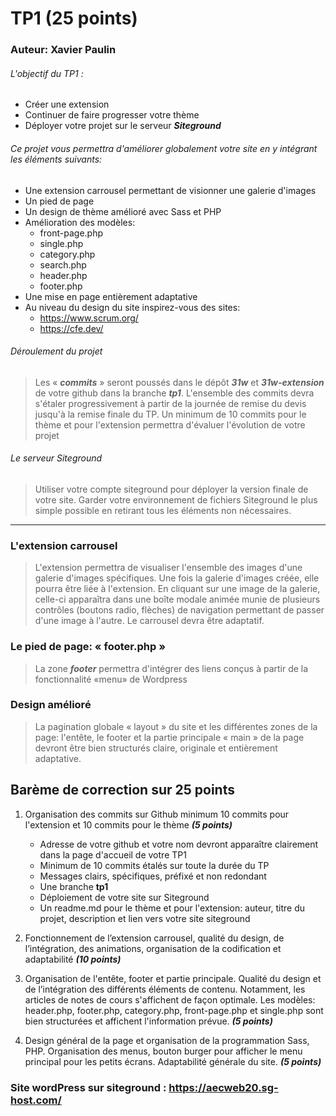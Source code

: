 # TP1 (25 points)

### Auteur: Xavier Paulin

###### L\'objectif du TP1 :

- Créer une extension
- Continuer de faire progresser votre thème
- Déployer votre projet sur le serveur **_Siteground_**

###### Ce projet vous permettra d\'améliorer globalement votre site en y intégrant les éléments suivants:

- Une extension carrousel permettant de visionner une galerie d\'images
- Un pied de page
- Un design de thème amélioré avec Sass et PHP
- Amélioration des modèles:
  - front-page.php
  - single.php
  - category.php
  - search.php
  - header.php
  - footer.php
- Une mise en page entièrement adaptative
- Au niveau du design du site inspirez-vous des sites:
  - https://www.scrum.org/
  - https://cfe.dev/

###### Déroulement du projet

> Les « **_commits_** » seront poussés dans le dépôt **_31w_** et **_31w-extension_** de votre github dans la branche **_tp1_**.
> L\'ensemble des commits devra s\'étaler progressivement à partir de la journée de remise du devis jusqu\'à la remise finale du TP.
> Un minimum de 10 commits pour le thème et pour l\'extension permettra d\'évaluer l\'évolution de votre projet

###### Le serveur Siteground

> Utiliser votre compte siteground pour déployer la version finale de votre site.
> Garder votre environnement de fichiers Siteground le plus simple possible en retirant tous les éléments non nécessaires.

---

### L\'extension carrousel

> L\'extension permettra de visualiser l\'ensemble des images d\'une galerie d\'images spécifiques. Une fois la galerie d\'images créée, elle pourra être liée à l\'extension. En cliquant sur une image de la galerie, celle-ci apparaîtra dans une boîte modale animée munie de plusieurs contrôles (boutons radio, flèches) de navigation permettant de passer d\'une image à l\'autre. Le carrousel devra être adaptatif.

### Le pied de page: « **footer.php** »

> La zone **_footer_** permettra d\'intégrer des liens conçus à partir de la fonctionnalité «menu» de Wordpress

### Design amélioré

> La pagination globale « layout » du site et les différentes zones de la page: l'entête, le footer et la partie principale « main » de la page devront être bien structurés claire, originale et entièrement adaptative.

## Barème de correction sur 25 points

1. Organisation des commits sur Github minimum 10 commits pour l'extension et 10 commits pour le thème **_(5 points)_**

   - Adresse de votre github et votre nom devront apparaître clairement dans la page d'accueil de votre TP1
   - Minimum de 10 commits étalés sur toute la durée du TP
   - Messages clairs, spécifiques, préfixé et non redondant
   - Une branche **tp1**
   - Déploiement de votre site sur Siteground
   - Un readme.md pour le thème et pour l'extension: auteur, titre du projet, description et lien vers votre site siteground

2. Fonctionnement de l’extension carrousel, qualité du design, de l’intégration, des animations, organisation de la codification et adaptabilité **_(10 points)_**
3. Organisation de l'entête, footer et partie principale. Qualité du design et de l’intégration des différents éléments de contenu. Notamment, les articles de notes de cours s'affichent de façon optimale. Les modèles: header.php, footer.php, category.php, front-page.php et single.php sont bien structurées et affichent l'information prévue. **_(5 points)_**
4. Design général de la page et organisation de la programmation Sass, PHP. Organisation des menus, bouton burger pour afficher le menu principal pour les petits écrans. Adaptabilité générale du site. **_(5 points)_**

### Site wordPress sur siteground : https://aecweb20.sg-host.com/

